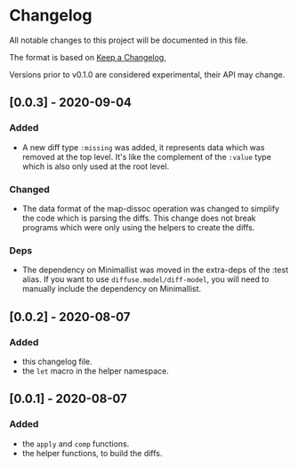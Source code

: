 # Changelog
All notable changes to this project will be documented in this file.

The format is based on [Keep a Changelog](https://keepachangelog.com/en/1.0.0/),

Versions prior to v0.1.0 are considered experimental, their API may change.

## [0.0.3] - 2020-09-04

### Added
- A new diff type `:missing` was added, it represents data which was removed at the top level.
  It's like the complement of the `:value` type which is also only used at the root level.

### Changed
- The data format of the map-dissoc operation was changed to simplify the code which is parsing the diffs.
  This change does not break programs which were only using the helpers to create the diffs.

### Deps
- The dependency on Minimallist was moved in the extra-deps of the :test alias.
  If you want to use `diffuse.model/diff-model`, you will need to manually include the dependency on Minimallist.

## [0.0.2] - 2020-08-07

### Added
- this changelog file.
- the `let` macro in the helper namespace.

## [0.0.1] - 2020-08-07

### Added
- the `apply` and `comp` functions.
- the helper functions, to build the diffs.
